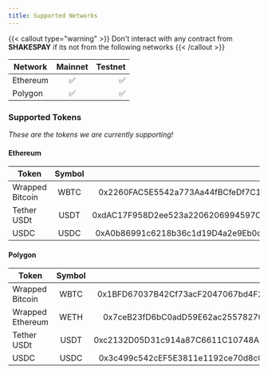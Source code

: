 ```yaml
---
title: Supported Networks
---
```


{{< callout type="warning" >}}
 Don't interact with any contract from __SHAKESPAY__ if its not from the following networks
{{< /callout >}}

| Network        | Mainnet           | Testnet  |
| ------------- |:-------------:| -----:|
| Ethereum      | ✅ | ✅ |
| Polygon      | ✅      |   ✅ |

### Supported Tokens

_These are the tokens we are currently supporting!_

#### Ethereum

| Token        | Symbol           | Address  |
| ------------- |:-------------:| -----:|
| Wrapped Bitcoin  | WBTC | 0x2260FAC5E5542a773Aa44fBCfeDf7C193bc2C599 |
| Tether USDt      | USDT | 0xdAC17F958D2ee523a2206206994597C13D831ec7 |
| USDC             | USDC | 0xA0b86991c6218b36c1d19D4a2e9Eb0cE3606eB48 |

#### Polygon

| Token        | Symbol           | Address  |
| ------------- |:-------------:| -----:|
| Wrapped Bitcoin  | WBTC | 0x1BFD67037B42Cf73acF2047067bd4F2C47D9BfD6 |
| Wrapped Ethereum | WETH | 0x7ceB23fD6bC0adD59E62ac25578270cFf1b9f619 |
| Tether USDt      | USDT | 0xc2132D05D31c914a87C6611C10748AEb04B58e8F |
| USDC             | USDC | 0x3c499c542cEF5E3811e1192ce70d8cC03d5c3359 |
